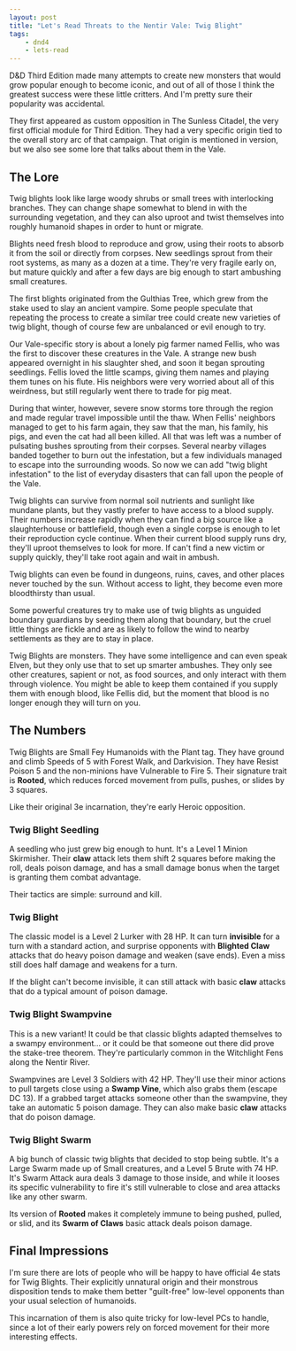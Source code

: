 ```yaml
---
layout: post
title: "Let's Read Threats to the Nentir Vale: Twig Blight"
tags:
    - dnd4
    - lets-read
---
```


D&D Third Edition made many attempts to create new monsters that would grow
popular enough to become iconic, and out of all of those I think the greatest
success were these little critters. And I'm pretty sure their popularity was
accidental.

They first appeared as custom opposition in The Sunless Citadel, the very first
official module for Third Edition. They had a very specific origin tied to the
overall story arc of that campaign. That origin is mentioned in version, but we
also see some lore that talks about them in the Vale.

## The Lore

Twig blights look like large woody shrubs or small trees with interlocking
branches. They can change shape somewhat to blend in with the surrounding
vegetation, and they can also uproot and twist themselves into roughly humanoid
shapes in order to hunt or migrate.

Blights need fresh blood to reproduce and grow, using their roots to absorb it
from the soil or directly from corpses. New seedlings sprout from their root
systems, as many as a dozen at a time. They're very fragile early on, but mature
quickly and after a few days are big enough to start ambushing small creatures.

The first blights originated from the Gulthias Tree, which grew from the stake
used to slay an ancient vampire. Some people speculate that repeating the
process to create a similar tree could create new varieties of twig blight,
though of course few are unbalanced or evil enough to try.

Our Vale-specific story is about a lonely pig farmer named Fellis, who was the
first to discover these creatures in the Vale. A strange new bush appeared
overnight in his slaughter shed, and soon it began sprouting seedlings. Fellis
loved the little scamps, giving them names and playing them tunes on his
flute. His neighbors were very worried about all of this weirdness, but still
regularly went there to trade for pig meat.

During that winter, however, severe snow storms tore through the region and made
regular travel impossible until the thaw. When Fellis' neighbors managed to get
to his farm again, they saw that the man, his family, his pigs, and even the cat
had all been killed. All that was left was a number of pulsating bushes
sprouting from their corpses. Several nearby villages banded together to burn
out the infestation, but a few individuals managed to escape into the
surrounding woods. So now we can add "twig blight infestation" to the list of
everyday disasters that can fall upon the people of the Vale.

Twig blights can survive from normal soil nutrients and sunlight like mundane
plants, but they vastly prefer to have access to a blood supply. Their numbers
increase rapidly when they can find a big source like a slaughterhouse or
battlefield, though even a single corpse is enough to let their reproduction
cycle continue. When their current blood supply runs dry, they'll uproot
themselves to look for more. If can't find a new victim or supply quickly,
they'll take root again and wait in ambush.

Twig blights can even be found in dungeons, ruins, caves, and other places never
touched by the sun. Without access to light, they become even more bloodthirsty
than usual.

Some powerful creatures try to make use of twig blights as unguided boundary
guardians by seeding them along that boundary, but the cruel little things are
fickle and are as likely to follow the wind to nearby settlements as they are to
stay in place.

Twig Blights are monsters. They have some intelligence and can even speak Elven,
but they only use that to set up smarter ambushes. They only see other
creatures, sapient or not, as food sources, and only interact with them through
violence. You might be able to keep them contained if you supply them with
enough blood, like Fellis did, but the moment that blood is no longer enough
they will turn on you.

## The Numbers

Twig Blights are Small Fey Humanoids with the Plant tag. They have ground and
climb Speeds of 5 with Forest Walk, and Darkvision. They have Resist Poison 5
and the non-minions have Vulnerable to Fire 5. Their signature trait is
**Rooted**, which reduces forced movement from pulls, pushes, or slides by 3
squares.

Like their original 3e incarnation, they're early Heroic opposition.

### Twig Blight Seedling

A seedling who just grew big enough to hunt. It's a Level 1 Minion
Skirmisher. Their **claw** attack lets them shift 2 squares before making the
roll, deals poison damage, and has a small damage bonus when the target is
granting them combat advantage.

Their tactics are simple: surround and kill.

### Twig Blight

The classic model is a Level 2 Lurker with 28 HP. It can turn **invisible** for
a turn with a standard action, and surprise opponents with **Blighted Claw**
attacks that do heavy poison damage and weaken (save ends). Even a miss still
does half damage and weakens for a turn.

If the blight can't become invisible, it can still attack with basic **claw**
attacks that do a typical amount of poison damage.

### Twig Blight Swampvine

This is a new variant! It could be that classic blights adapted themselves to a
swampy environment... or it could be that someone out there did prove the
stake-tree theorem. They're particularly common in the Witchlight Fens along the
Nentir River.

Swampvines are Level 3 Soldiers with 42 HP. They'll use their minor actions to
pull targets close using a **Swamp Vine**, which also grabs them (escape DC
13). If a grabbed target attacks someone other than the swampvine, they take an
automatic 5 poison damage. They can also make basic **claw** attacks that do
poison damage.

### Twig Blight Swarm

A big bunch of classic twig blights that decided to stop being subtle. It's a
Large Swarm made up of Small creatures, and a Level 5 Brute with 74 HP. It's
Swarm Attack aura deals 3 damage to those inside, and while it looses its
specific vulnerability to fire it's still vulnerable to close and area attacks
like any other swarm.

Its version of **Rooted** makes it completely immune to being pushed, pulled, or
slid, and its **Swarm of Claws** basic attack deals poison damage.

## Final Impressions

I'm sure there are lots of people who will be happy to have official 4e stats
for Twig Blights. Their explicitly unnatural origin and their monstrous
disposition tends to make them better "guilt-free" low-level opponents than your
usual selection of humanoids.

This incarnation of them is also quite tricky for low-level PCs to handle, since
a lot of their early powers rely on forced movement for their more interesting
effects.

